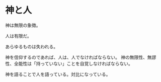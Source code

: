 # 神と人

神は無限の象徴。

人は有限だ。

あらゆるものは失われる。

神を信仰するのであれば、人は、人でなければならない。
神の無限性、無謬性、全能性は「持っていない」ことを自覚しなければならない。

神を語ることで人を語っている。対比になっている。
